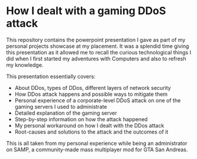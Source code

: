 # How I dealt with a gaming DDoS attack

This repository contains the powerpoint presentation I gave as part of my personal projects showcase at my placement. It was a splendid time giving this presentation as it allowed me to recall the curious technological things I did when I first started my adventures with Computers and also to refresh my knowledge.

This presentation essentially covers:

 - About DDos, types of DDos, different layers of network security
 - How DDos attack happens and possible ways to mitigate them
 - Personal experience of a corporate-level DDoS attack on one of the gaming servers I used to administrate
 - Detailed explanation of the gaming server
 - Step-by-step information on how the attack happened
 - My personal workaround on how I dealt with the DDos attack
 - Root-causes and solutions to the attack and the outcomes of it

This is all taken from my personal experience while being an administrator on SAMP, a community-made mass multiplayer mod for GTA San Andreas.
